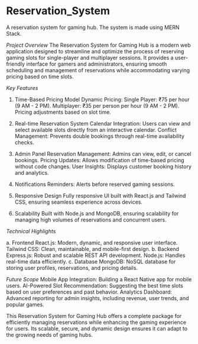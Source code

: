 # Reservation_System
A reservation system for gaming hub. The system is made using MERN Stack. 

*Project Overview*
The Reservation System for Gaming Hub is a modern web application designed to streamline and optimize the process of reserving gaming slots for single-player and multiplayer sessions. It provides a user-friendly interface for gamers and administrators, ensuring smooth scheduling and management of reservations while accommodating varying pricing based on time slots.

*Key Features*
1. Time-Based Pricing Model
    Dynamic Pricing:
        Single Player: ₹75 per hour (9 AM - 2 PM).
        Multiplayer: ₹35 per person per hour (9 AM - 2 PM).
    Pricing adjustments based on slot time.

2. Real-time Reservation System
    Calendar Integration: Users can view and select available slots directly from an interactive calendar.
    Conflict Management: Prevents double bookings through real-time availability checks.

3. Admin Panel
    Reservation Management: Admins can view, edit, or cancel bookings.
    Pricing Updates: Allows modification of time-based pricing without code changes.
    User Insights: Displays customer booking history and analytics.
   
4. Notifications
    Reminders: Alerts before reserved gaming sessions.

5. Responsive Design
    Fully responsive UI built with React.js and Tailwind CSS, ensuring seamless experience across devices.

6. Scalability
    Built with Node.js and MongoDB, ensuring scalability for managing high volumes of reservations and concurrent users.

*Technical Highlights*

a. Frontend
    React.js: Modern, dynamic, and responsive user interface.
    Tailwind CSS: Clean, maintainable, and mobile-first design.
b. Backend
    Express.js: Robust and scalable REST API development.
    Node.js: Handles real-time data efficiently.
c. Database
    MongoDB: NoSQL database for storing user profiles, reservations, and pricing details.

*Future Scope*
    Mobile App Integration: Building a React Native app for mobile users.
    AI-Powered Slot Recommendation: Suggesting the best time slots based on user preferences and past behavior.
    Analytics Dashboard: Advanced reporting for admin insights, including revenue, user trends, and popular games.

This Reservation System for Gaming Hub offers a complete package for efficiently managing reservations while enhancing the gaming experience for users. Its scalable, secure, and dynamic design ensures it can adapt to the growing needs of gaming hubs.

